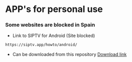 # APP's for personal use
### Some websites are blocked in Spain

- Link to SIPTV for Android (Site blocked)
```bash
https://siptv.app/howto/android/
```
-  Can be downloaded from this repository 
[Download link ](https://raw.github.com/parausted/apps/main/siptv.apk)


